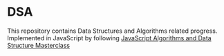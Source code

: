 # DSA
This repository contains Data Structures and Algorithms related progress. Implemented in JavaScript by following [JavaScript Algorithms and Data Structure Masterclass](https://www.udemy.com/course/js-algorithms-and-data-structures-masterclass/)
